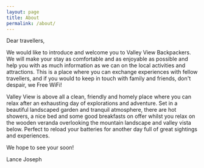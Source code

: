 ```yaml
---
layout: page
title: About
permalink: /about/
---
```


Dear travellers,

We would like to introduce and welcome you to Valley View Backpackers. We will make your stay as comfortable and as enjoyable as possible and help you with as much information as we can on the local activities and attractions. This is a place where you can exchange experiences with fellow travellers, and if you would to keep in touch with family and friends, don't despair, we Free WiFi!

Valley View is above all a clean, friendly and homely place where you can relax after an exhausting day of explorations and adventure. Set in a beautiful landscaped garden and tranquil atmosphere, there are hot showers, a nice bed and some good breakfasts on offer whilst you relax on the wooden veranda overlooking the mountain landscape and valley vista below. Perfect to reload your batteries for another day full of great sightings and experiences.

We hope to see your soon!

Lance Joseph

